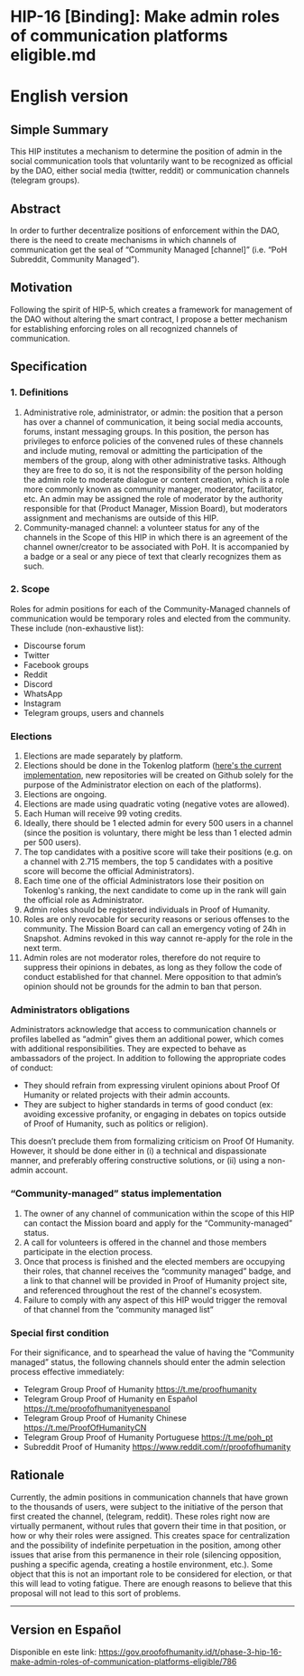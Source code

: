 # HIP-16 [Binding]: Make admin roles of communication platforms eligible.md
# English version
## Simple Summary

This HIP institutes a mechanism to determine the position of admin in the social communication tools that voluntarily want to be recognized as official by the DAO, either social media (twitter, reddit) or communication channels (telegram groups).

## Abstract

In order to further decentralize positions of enforcement within the DAO, there is the need to create mechanisms in which channels of communication get the seal of “Community Managed [channel]” (i.e. “PoH Subreddit, Community Managed”).

## Motivation

Following the spirit of HIP-5, which creates a framework for management of the DAO without altering the smart contract, I propose a better mechanism for establishing enforcing roles on all recognized channels of communication.

## Specification

### 1. Definitions

1. Administrative role, administrator, or admin: the position that a person has over a channel of communication, it being social media accounts, forums, instant messaging groups. In this position, the person has privileges to enforce policies of the convened rules of these channels and include muting, removal or admitting the participation of the members of the group, along with other administrative tasks. Although they are free to do so, it is not the responsibility of the person holding the admin role to moderate dialogue or content creation, which is a role more commonly known as community manager, moderator, facilitator, etc. An admin may be assigned the role of moderator by the authority responsible for that (Product Manager, Mission Board), but moderators assignment and mechanisms are outside of this HIP.
2. Community-managed channel: a volunteer status for any of the channels in the Scope of this HIP in which there is an agreement of the channel owner/creator to be associated with PoH. It is accompanied by a badge or a seal or any piece of text that clearly recognizes them as such.

### 2. Scope

Roles for admin positions for each of the Community-Managed channels of communication would be temporary roles and elected from the community. These include (non-exhaustive list):

* Discourse forum
* Twitter
* Facebook groups
* Reddit
* Discord
* WhatsApp
* Instagram
* Telegram groups, users and channels

### Elections

1. Elections are made separately by platform.
2. Elections should be done in the Tokenlog platform ([here's the current implementation](https://tokenlog.xyz/Proof-Of-Humanity/proof-of-humanity-web), new repositories will be created on Github solely for the purpose of the Administrator election on each of the platforms).
3. Elections are ongoing.
4. Elections are made using quadratic voting (negative votes are allowed).
5. Each Human will receive 99 voting credits.
6. Ideally, there should be 1 elected admin for every 500 users in a channel (since the position is voluntary, there might be less than 1 elected admin per 500 users).
7. The top candidates with a positive score will take their positions (e.g. on a channel with 2.715 members, the top 5 candidates with a positive score will become the official Administrators).
8. Each time one of the official Administrators lose their position on Tokenlog's ranking, the next candidate to come up in the rank will gain the official role as Administrator.
9. Admin roles should be registered individuals in Proof of Humanity.
10. Roles are only revocable for security reasons or serious offenses to the community. The Mission Board can call an emergency voting of 24h in Snapshot. Admins revoked in this way cannot re-apply for the role in the next term.
11. Admin roles are not moderator roles, therefore do not require to suppress their opinions in debates, as long as they follow the code of conduct established for that channel. Mere opposition to that admin’s opinion should not be grounds for the admin to ban that person.

### Administrators obligations

Administrators acknowledge that access to communication channels or profiles labelled as “admin” gives them an additional power, which comes with additional responsibilities. They are expected to behave as ambassadors of the project. In addition to following the appropriate codes of conduct:

* They should refrain from expressing virulent opinions about Proof Of Humanity or related projects with their admin accounts.
* They are subject to higher standards in terms of good conduct (ex: avoiding excessive profanity, or engaging in debates on topics outside of Proof of Humanity, such as politics or religion).

This doesn’t preclude them from formalizing criticism on Proof Of Humanity. However, it should be done either in (i) a technical and dispassionate manner, and preferably offering constructive solutions, or (ii) using a non-admin account.

### “Community-managed” status implementation

1. The owner of any channel of communication within the scope of this HIP can contact the Mission board and apply for the “Community-managed” status.
2. A call for volunteers is offered in the channel and those members participate in the election process.
3. Once that process is finished and the elected members are occupying their roles, that channel receives the “community managed” badge, and a link to that channel will be provided in Proof of Humanity project site, and referenced throughout the rest of the channel's ecosystem.
4. Failure to comply with any aspect of this HIP would trigger the removal of that channel from the “community managed list”

### Special first condition

For their significance, and to spearhead the value of having the “Community managed” status, the following channels should enter the admin selection process effective immediately:

* Telegram Group Proof of Humanity https://t.me/proofhumanity
* Telegram Group Proof of Humanity en Español https://t.me/proofofhumanityenespanol
* Telegram Group Proof of Humanity Chinese https://t.me/ProofOfHumanityCN
* Telegram Group Proof of Humanity Portuguese https://t.me/poh_pt
* Subreddit Proof of Humanity https://www.reddit.com/r/proofofhumanity

## Rationale

Currently, the admin positions in communication channels that have grown to the thousands of users, were subject to the initiative of the person that first created the channel, (telegram, reddit). These roles right now are virtually permanent, without rules that govern their time in that position, or how or why their roles were assigned. This creates space for centralization and the possibility of indefinite perpetuation in the position, among other issues that arise from this permanence in their role (silencing opposition, pushing a specific agenda, creating a hostile environment, etc.). Some object that this is not an important role to be considered for election, or that this will lead to voting fatigue. There are enough reasons to believe that this proposal will not lead to this sort of problems.

----
## Version en Español
Disponible en este link: https://gov.proofofhumanity.id/t/phase-3-hip-16-make-admin-roles-of-communication-platforms-eligible/786
